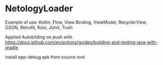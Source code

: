 # NetologyLoader

Example of use:
Kotlin, Flow, View Binding, ViewModel, RecyclerView, GSON, Retrofit, Koin, JUnit, Truth

Applied Autobilding on push with https://docs.github.com/en/actions/guides/building-and-testing-java-with-gradle

install app-debug.apk from source root